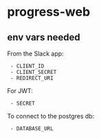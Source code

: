 # progress-web

## env vars needed

From the Slack app:
```
 - CLIENT_ID
 - CLIENT_SECRET
 - REDIRECT_URI
 ```

For JWT:
```
 - SECRET
```

To connect to the postgres db:
```
 - DATABASE_URL
```

